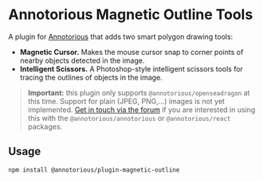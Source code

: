 # Annotorious Magnetic Outline Tools

A plugin for [Annotorious](https://annotorious.dev) that adds two smart polygon drawing tools:

- __Magnetic Cursor.__ Makes the mouse cursor snap to corner points of nearby objects detected
  in the image.
- __Intelligent Scissors.__ A Photoshop-style intelligent scissors tools for tracing the outlines 
  of objects in the image.

> **Important:** this plugin only supports `@annotorious/openseadragon` at this time. Support for 
> plain (JPEG, PNG,...) images is not yet implemented. [Get in touch via the forum](https://github.com/orgs/annotorious/discussions) if you are interested in using this with the `@annotorious/annotorious` or `@annotorious/react` packages.

## Usage

```
npm install @annotorious/plugin-magnetic-outline
```

```ts

```